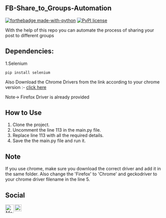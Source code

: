 ## FB-Share_to_Groups-Automation

[![forthebadge made-with-python](http://ForTheBadge.com/images/badges/made-with-python.svg)](https://www.python.org/) [![PyPI license](https://img.shields.io/pypi/l/ansicolortags.svg)](https://pypi.python.org/pypi/ansicolortags/)

With the help of this repo you can automate the process of sharing your post to different groups

## Dependencies:

1.Selenium
```
pip install selenium
```

Also Download the Chrome Drivers from the link according to your chrome version :- [click here](https://chromedriver.chromium.org/downloads)

Note-> Firefox Driver is already provided

## How to Use

1. Clone the project.
2. Uncomment the line 113 in the main.py file.
3. Replace line 113 with all the required details.
4. Save the the main.py file and run it.


## Note
If you use chrome, make sure you download the correct driver and add it in the same folder.
Also change the 'Firefox' to 'Chrome' and geckodriver to your chrome driver filename in the line 5.

## Social

<a href="https://github.com/TechBoyy6">
  <img align="left" alt="Moiz's Github" width="27px" src="https://seeklogo.com/images/G/github-logo-9BBCA663A4-seeklogo.com.png"/>
</a>
<a href="https://twitter.com/MoiZ__2001?s=08">
  <img align="left" alt="Moiz's Twitter" width="22px" src="https://seeklogo.com/images/T/twitter-2012-positive-logo-916EDF1309-seeklogo.com.png"/>
</a>
